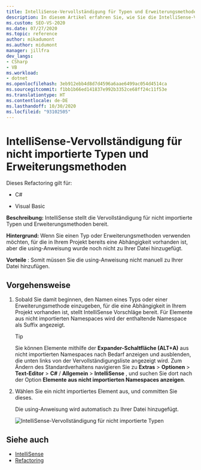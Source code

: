 ```yaml
---
title: IntelliSense-Vervollständigung für Typen und Erweiterungsmethoden
description: In diesem Artikel erfahren Sie, wie Sie die IntelliSense-Vervollständigung und Erweiterungsmethoden verwenden, die Sie noch nicht mithilfe einer `using`-Anweisung importiert haben.
ms.custom: SEO-VS-2020
ms.date: 07/27/2020
ms.topic: reference
author: mikadumont
ms.author: midumont
manager: jillfra
dev_langs:
- CSharp
- VB
ms.workload:
- dotnet
ms.openlocfilehash: 3eb912ebb4d8d7d4596a6aae6499ac054d4514ca
ms.sourcegitcommit: f1bb1b66ed141837e992b3352ce68ff24c11f53e
ms.translationtype: HT
ms.contentlocale: de-DE
ms.lasthandoff: 10/30/2020
ms.locfileid: "93102505"
---
```

# <a name="intellisense-completion-for-unimported-types-and-extension-methods"></a>IntelliSense-Vervollständigung für nicht importierte Typen und Erweiterungsmethoden

Dieses Refactoring gilt für:

- C#

- Visual Basic

**Beschreibung:** IntelliSense stellt die Vervollständigung für nicht importierte Typen und Erweiterungsmethoden bereit.

**Hintergrund:** Wenn Sie einen Typ oder Erweiterungsmethoden verwenden möchten, für die in Ihrem Projekt bereits eine Abhängigkeit vorhanden ist, aber die using-Anweisung wurde noch nicht zu Ihrer Datei hinzugefügt.

**Vorteile** : Somit müssen Sie die using-Anweisung nicht manuell zu Ihrer Datei hinzufügen.

## <a name="how-to"></a>Vorgehensweise

1. Sobald Sie damit beginnen, den Namen eines Typs oder einer Erweiterungsmethode einzugeben, für die eine Abhängigkeit in Ihrem Projekt vorhanden ist, stellt IntelliSense Vorschläge bereit. Für Elemente aus nicht importierten Namespaces wird der enthaltende Namespace als Suffix angezeigt.

   > [!TIP]
   > Sie können Elemente mithilfe der **Expander-Schaltfläche (ALT+A)** aus nicht importierten Namespaces nach Bedarf anzeigen und ausblenden, die unten links von der Vervollständigungsliste angezeigt wird. Zum Ändern des Standardverhaltens navigieren Sie zu **Extras** > **Optionen** > **Text-Editor** > **C#**  / **Allgemein** > **IntelliSense** , und suchen Sie dort nach der Option **Elemente aus nicht importierten Namespaces anzeigen**.

2. Wählen Sie ein nicht importiertes Element aus, und committen Sie dieses.

   Die using-Anweisung wird automatisch zu Ihrer Datei hinzugefügt.

   ![IntelliSense-Vervollständigung für nicht importierte Typen](media/intellisense-completion-unimported-types.png)

## <a name="see-also"></a>Siehe auch

- [IntelliSense](../using-intellisense.md)
- [Refactoring](../refactoring-in-visual-studio.md)
